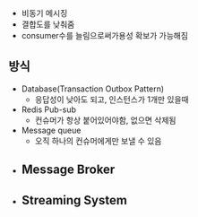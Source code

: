 - 비동기 메시징
- 결합도를 낮춰줌
- consumer수를 늘림으로써가용성 확보가 가능해짐

## 방식
- Database(Transaction Outbox Pattern)
	- 응답성이 낮아도 되고, 인스턴스가 1개만 있을때
- Redis Pub-sub
	- 컨슈머가 항상 붙어있어야함, 없으면 삭제됨
- Message queue
	- 오직 하나의 컨슈머에게만 보낼 수 있음
- Message Broker
	- 
- Streaming System
	- 